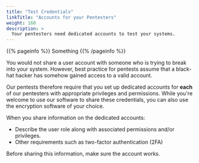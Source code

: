 ```yaml
---
title: "Test Credentials"
linkTitle: "Accounts for your Pentesters"
weight: 160
description: >
  Your pentesters need dedicated accounts to test your systems.
---
```


{{% pageinfo %}}
Something
{{% /pageinfo %}}

You would not share a user account with someone who is trying to break into your system.
However, best practice for pentests assume that a black-hat hacker has somehow gained
access to a valid account.

Our pentests therefore require that you set up dedicated accounts for **each** of our
pentesters with appropriate privileges and permissions. While you're welcome to use
our software to share these credentials, you can also use the encryption software of
your choice.

When you share information on the dedicated accounts:

- Describe the user role along with associated permissions and/or privileges.
- Other requirements such as two-factor authentication (2FA)

Before sharing this information, make sure the account works.
